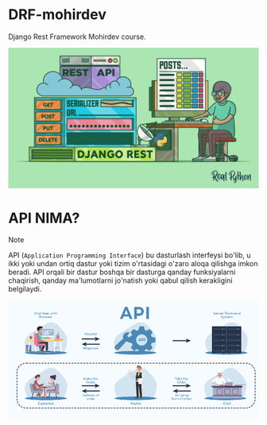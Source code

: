 # DRF-mohirdev
Django Rest Framework Mohirdev course.

![alt text](images/Django-Rest-Framework-An-Introduction_Watermarked.jpg)

# API NIMA?

> [!NOTE]
> API (`Application Programming Interface`) bu dasturlash interfeysi bo'lib, u ikki yoki undan ortiq dastur yoki tizim o'rtasidagi o'zaro aloqa qilishga imkon beradi. API orqali bir dastur boshqa bir dasturga qanday funksiyalarni chaqirish, qanday ma'lumotlarni jo'natish yoki qabul qilish kerakligini belgilaydi.

![alt text](images/image.png)
